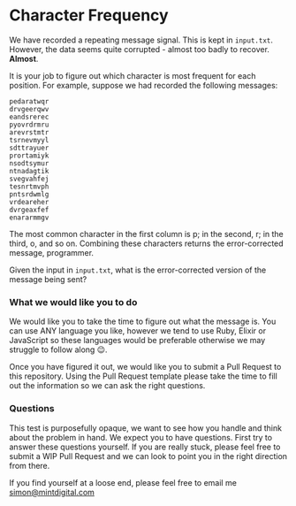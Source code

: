 # Character Frequency

We have recorded a repeating message signal. This is kept in `input.txt`. However, the data seems quite corrupted - almost too badly to recover. **Almost**.

It is your job to figure out which character is most frequent for each position. For example, suppose we had recorded the following messages:

```
pedaratwqr
drvgeerqwv
eandsrerec
pyovrdrmru
arevrstmtr
tsrnevmyyl
sdttrayuer
prortamiyk
nsodtsymur
ntnadagtik
svegvahfej
tesnrtmvph
pntsrdwmlg
vrdeareher
dvrgeaxfef
enararmmgv
```

The most common character in the first column is p; in the second, r; in the third, o, and so on. Combining these characters returns the error-corrected message, programmer.

Given the input in `input.txt`, what is the error-corrected version of the message being sent?

### What we would like you to do

We would like you to take the time to figure out what the message is. You can use ANY language you like, however we tend to use Ruby, Elixir or JavaScript so these languages would be preferable otherwise we may struggle to follow along 😉.

Once you have figured it out, we would like you to submit a Pull Request to this repository. Using the Pull Request template please take the time to fill out the information so we can ask the right questions.

### Questions

This test is purposefully opaque, we want to see how you handle and think about the problem in hand. We expect you to have questions. First try to answer these questions yourself. If you are really stuck, please feel free to submit a WIP Pull Request and we can look to point you in the right direction from there.

If you find yourself at a loose end, please feel free to email me simon@mintdigital.com
